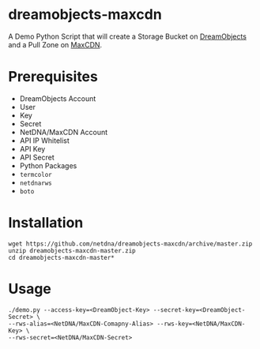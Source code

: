 dreamobjects-maxcdn
===================

A Demo Python Script that will create a Storage Bucket on [DreamObjects](http://dreamhost.com/cloud/dreamobjects/) and a Pull Zone on [MaxCDN](http://www.maxcdn.com).

# Prerequisites
* DreamObjects Account 
 * User
 * Key
 * Secret
* NetDNA/MaxCDN Account
 * API IP Whitelist
 * API Key
 * API Secret
* Python Packages
 * `termcolor`
 * `netdnarws`
 * `boto`

# Installation

```shell
wget https://github.com/netdna/dreamobjects-maxcdn/archive/master.zip
unzip dreamobjects-maxcdn-master.zip
cd dreamobjects-maxcdn-master* 
```

# Usage

```shell
./demo.py --access-key=<DreamObject-Key> --secret-key=<DreamObject-Secret> \
--rws-alias=<NetDNA/MaxCDN-Comapny-Alias> --rws-key=<NetDNA/MaxCDN-Key> \
--rws-secret=<NetDNA/MaxCDN-Secret>
```
